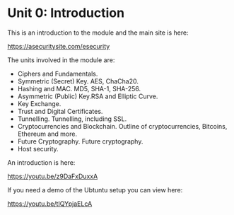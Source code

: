 # Unit 0: Introduction

This is an introduction to the module and the main site is here:

https://asecuritysite.com/esecurity

The units involved in the module are:

* Ciphers and Fundamentals.  
* Symmetric (Secret) Key. AES, ChaCha20.
* Hashing and MAC. MD5, SHA-1, SHA-256.
* Asymmetric (Public) Key.RSA and Elliptic Curve.
* Key Exchange. 
* Trust and Digital Certificates. 
* Tunnelling. Tunnelling, including SSL.
* Cryptocurrencies and Blockchain. Outline of cryptocurrencies, Bitcoins, Ethereum and more.
* Future Cryptography. Future cryptography.
* Host security.

An introduction is here:

https://youtu.be/z9DaFxDuxxA

If you need a demo of the Ubtuntu setup you can view here:

https://youtu.be/tIQYpjaELcA

